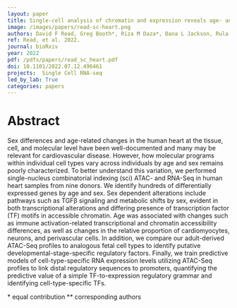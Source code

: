 ```yaml
---
layout: paper
title: Single-cell analysis of chromatin and expression reveals age- and sex-associated alterations in the human heart
image: /images/papers/read-sc-heart.png
authors: David F Read, Greg Booth*, Riza M Daza*, Dana L Jackson, Rula Green Gladden, Sanjay R Srivatsan, Brent Ewing, Jennifer M Franks, Cailyn H Spurrell, Anne Roshella Gomes, Diana O’Day, Aishwarya A Gogate, Beth K Martin, Lea Starita1,2, Yiing Lin, Jay Shendure**, Shin Lin**, Cole Trapnell**
ref: Read, et al. 2022.
journal: bioRxiv
year: 2022
pdf: /pdfs/papers/read_sc_heart.pdf
doi: 10.1101/2022.07.12.496461
projects:  Single Cell RNA-seq
led_by_lab: True
categories: papers
---
```


# Abstract

Sex differences and age-related changes in the human heart at the tissue, cell, and molecular level have been well-documented and many may be relevant for cardiovascular disease. However, how molecular programs within individual cell types vary across individuals by age and sex remains poorly characterized. To better understand this variation, we performed single-nucleus combinatorial indexing (sci) ATAC- and RNA-Seq in human heart samples from nine donors. We identify hundreds of differentially expressed genes by age and sex. Sex dependent alterations include pathways such as TGFβ signaling and metabolic shifts by sex, evident in both transcriptional alterations and differing presence of transcription factor (TF) motifs in accessible chromatin. Age was associated with changes such as immune activation-related transcriptional and chromatin accessibility differences, as well as changes in the relative proportion of cardiomyocytes, neurons, and perivascular cells. In addition, we compare our adult-derived ATAC-Seq profiles to analogous fetal cell types to identify putative developmental-stage-specific regulatory factors. Finally, we train predictive models of cell-type-specific RNA expression levels utilizing ATAC-Seq profiles to link distal regulatory sequences to promoters, quantifying the predictive value of a simple TF-to-expression regulatory grammar and identifying cell-type-specific TFs.


\* equal contribution
\*\* corresponding authors

